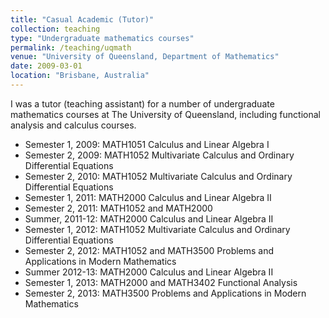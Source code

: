 ```yaml
---
title: "Casual Academic (Tutor)"
collection: teaching
type: "Undergraduate mathematics courses"
permalink: /teaching/uqmath
venue: "University of Queensland, Department of Mathematics"
date: 2009-03-01
location: "Brisbane, Australia"
---
```


I was a tutor (teaching assistant) for a number of undergraduate mathematics courses at The University of Queensland, including functional analysis and calculus courses.

* Semester 1, 2009: MATH1051 Calculus and Linear Algebra I
* Semester 2, 2009: MATH1052 Multivariate Calculus and Ordinary Differential Equations
* Semester 2, 2010: MATH1052 Multivariate Calculus and Ordinary Differential Equations
* Semester 1, 2011: MATH2000 Calculus and Linear Algebra II
* Semester 2, 2011: MATH1052 and MATH2000
* Summer, 2011-12: MATH2000 Calculus and Linear Algebra II
* Semester 1, 2012: MATH1052 Multivariate Calculus and Ordinary Differential Equations
* Semester 2, 2012: MATH1052 and MATH3500 Problems and Applications in Modern Mathematics
* Summer 2012-13: MATH2000 Calculus and Linear Algebra II
* Semester 1, 2013: MATH2000 and MATH3402 Functional Analysis
* Semester 2, 2013: MATH3500 Problems and Applications in Modern Mathematics
